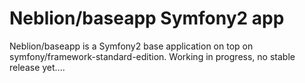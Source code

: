 Neblion/baseapp Symfony2 app
============================

Neblion/baseapp is a Symfony2 base application on top on symfony/framework-standard-edition.
Working in progress, no stable release yet....
